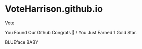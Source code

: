 # VoteHarrison.github.io
Vote

You Found Our Github Congrats 🎉 ! You Just Earned 1 Gold Star.

BLUEface BABY
